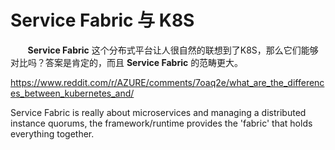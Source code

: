 # Service Fabric 与 K8S

&nbsp;&nbsp;&nbsp;&nbsp;&nbsp;&nbsp;&nbsp;**Service Fabric** 这个分布式平台让人很自然的联想到了K8S，那么它们能够对比吗？答案是肯定的，而且 **Service Fabric** 的范畴更大。

https://www.reddit.com/r/AZURE/comments/7oaq2e/what_are_the_differences_between_kubernetes_and/

Service Fabric is really about microservices and managing a distributed instance quorums, the framework/runtime provides the 'fabric' that holds everything together.
